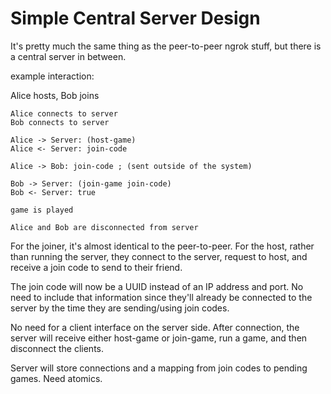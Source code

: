 # Simple Central Server Design

It's pretty much the same thing as the peer-to-peer ngrok stuff, but there is a central server in between.

example interaction:

Alice hosts, Bob joins

```
Alice connects to server
Bob connects to server

Alice -> Server: (host-game)
Alice <- Server: join-code

Alice -> Bob: join-code ; (sent outside of the system)

Bob -> Server: (join-game join-code)
Bob <- Server: true

game is played

Alice and Bob are disconnected from server
```

For the joiner, it's almost identical to the peer-to-peer. For the host, rather than running the server, they connect to the server, request to host, and receive a join code to send to their friend.

The join code will now be a UUID instead of an IP address and port. No need to include that information since they'll already be connected to the server by the time they are sending/using join codes.

No need for a client interface on the server side. After connection, the server will receive either host-game or join-game, run a game, and then disconnect the clients.

Server will store connections and a mapping from join codes to pending games. Need atomics.
